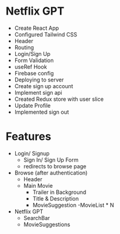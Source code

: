 # Netflix GPT

- Create React App
- Configured Tailwind CSS
- Header
- Routing
- Login/Sign Up
- Form Validation
- useRef Hook
- Firebase config
- Deploying to server
- Create sign up account
- Implement sign api
- Created Redux store with user slice
- Update Profile
- Implemented sign out

# Features

- Login/ Signup
  - Sign In/ Sign Up Form
  - redirects to browse page
- Browse (after authentication)
  - Header
  - Main Movie
    - Trailer in Background
    - Title & Description
    - MovieSuggestion
      -MovieList \* N
- Netflix GPT
  - SearchBar
  - MovieSuggestions
